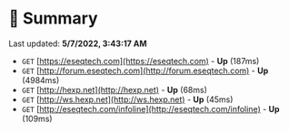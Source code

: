 # 📖 Summary
Last updated: **5/7/2022, 3:43:17 AM**

- `GET` [https://eseqtech.com](https://eseqtech.com) - **Up** (187ms)
- `GET` [http://forum.eseqtech.com](http://forum.eseqtech.com) - **Up** (4984ms)
- `GET` [http://hexp.net](http://hexp.net) - **Up** (68ms)
- `GET` [http://ws.hexp.net](http://ws.hexp.net) - **Up** (45ms)
- `GET` [http://eseqtech.com/infoline](http://eseqtech.com/infoline) - **Up** (109ms)

